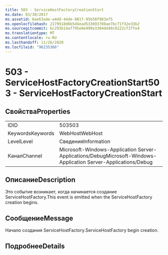 ```yaml
---
title: 503 - ServiceHostFactoryCreationStart
ms.date: 03/30/2017
ms.assetid: 6ae63a4e-a4dd-44de-881f-95b50f983ef5
ms.openlocfilehash: 2179918d6b5d4ead533693708ae7bc71f32e33b2
ms.sourcegitcommit: bc293b14af795e0e999e3304dd40c0222cf2ffe4
ms.translationtype: MT
ms.contentlocale: ru-RU
ms.lasthandoff: 11/26/2020
ms.locfileid: "96235366"
---
```

# <a name="503---servicehostfactorycreationstart"></a><span data-ttu-id="f0c87-102">503 - ServiceHostFactoryCreationStart</span><span class="sxs-lookup"><span data-stu-id="f0c87-102">503 - ServiceHostFactoryCreationStart</span></span>

## <a name="properties"></a><span data-ttu-id="f0c87-103">Свойства</span><span class="sxs-lookup"><span data-stu-id="f0c87-103">Properties</span></span>  
  
|||  
|-|-|  
|<span data-ttu-id="f0c87-104">ID</span><span class="sxs-lookup"><span data-stu-id="f0c87-104">ID</span></span>|<span data-ttu-id="f0c87-105">503</span><span class="sxs-lookup"><span data-stu-id="f0c87-105">503</span></span>|  
|<span data-ttu-id="f0c87-106">Keywords</span><span class="sxs-lookup"><span data-stu-id="f0c87-106">Keywords</span></span>|<span data-ttu-id="f0c87-107">WebHost</span><span class="sxs-lookup"><span data-stu-id="f0c87-107">WebHost</span></span>|  
|<span data-ttu-id="f0c87-108">Level</span><span class="sxs-lookup"><span data-stu-id="f0c87-108">Level</span></span>|<span data-ttu-id="f0c87-109">Сведения</span><span class="sxs-lookup"><span data-stu-id="f0c87-109">Information</span></span>|  
|<span data-ttu-id="f0c87-110">Канал</span><span class="sxs-lookup"><span data-stu-id="f0c87-110">Channel</span></span>|<span data-ttu-id="f0c87-111">Microsoft-Windows-Application Server-Applications/Debug</span><span class="sxs-lookup"><span data-stu-id="f0c87-111">Microsoft-Windows-Application Server-Applications/Debug</span></span>|  
  
## <a name="description"></a><span data-ttu-id="f0c87-112">Описание</span><span class="sxs-lookup"><span data-stu-id="f0c87-112">Description</span></span>  

 <span data-ttu-id="f0c87-113">Это событие возникает, когда начинается создание ServiceHostFactory.</span><span class="sxs-lookup"><span data-stu-id="f0c87-113">This event is emitted when the ServiceHostFactory creation begins.</span></span>  
  
## <a name="message"></a><span data-ttu-id="f0c87-114">Сообщение</span><span class="sxs-lookup"><span data-stu-id="f0c87-114">Message</span></span>  

 <span data-ttu-id="f0c87-115">Начало создания ServiceHostFactory.</span><span class="sxs-lookup"><span data-stu-id="f0c87-115">ServiceHostFactory begin creation.</span></span>  
  
## <a name="details"></a><span data-ttu-id="f0c87-116">Подробнее</span><span class="sxs-lookup"><span data-stu-id="f0c87-116">Details</span></span>
